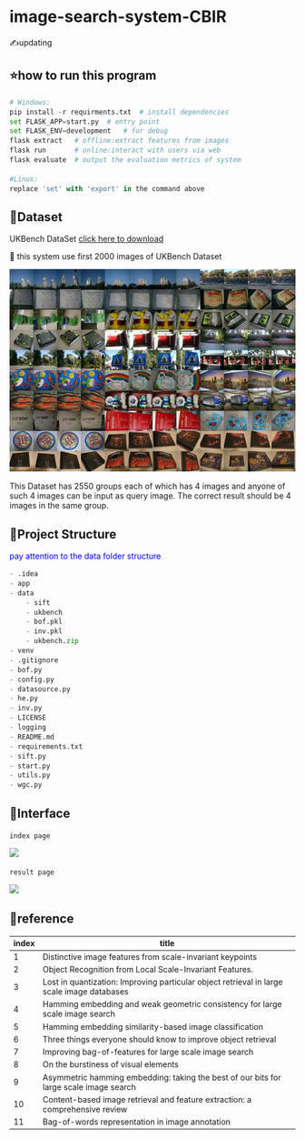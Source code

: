 # image-search-system-CBIR
✍️updating



## :star:how to run this program

```python
# Windows:
pip install -r requirments.txt	# install dependencies
set FLASK_APP=start.py	# entry point
set FLASK_ENV=development	# for debug
flask extract	# offline:extract features from images
flask run		# online:interact with users via web 
flask evaluate	# output the evaluation metrics of system

#Linux:
replace 'set' with 'export' in the command above
```



## :floppy_disk:Dataset

UKBench DataSet [click here to download](https://archive.org/details/ukbench)

:sunflower: this system use first 2000 images of UKBench Dataset

![UKBench Dataset](https://raw.githubusercontent.com/zpengc/image-retrieval-system-CBIR/12866f1b47c138ed4a6eba9b462e3102417597c7/images/Examples-of-the-images-in-the-UkBench-dataset-The-datasets-consists-of-groups-of-four_W640.jpg)

This Dataset has 2550 groups each of which has 4 images and anyone of such 4 images can be input as query image. The correct result should be 4 images in the same group.

## :pushpin:Project Structure

<span style='color:blue'>pay attention to the data folder structure</span>

```python
- .idea
- app
- data
	- sift
	- ukbench
	- bof.pkl
	- inv.pkl
	- ukbench.zip
- venv
- .gitignore
- bof.py
- config.py
- datasource.py
- he.py
- inv.py
- LICENSE
- logging
- README.md
- requirements.txt
- sift.py
- start.py
- utils.py
- wgc.py
```

## :gift:Interface

```index page```

![](https://raw.githubusercontent.com/zpengc/image-retrieval-system-CBIR/main/images/Snipaste_2021-05-12_19-04-29.png)

```result page```

![](https://raw.githubusercontent.com/zpengc/image-retrieval-system-CBIR/main/images/Snipaste_2021-05-20_13-06-23.png)



## :bell:reference

| index | title                                                        |
| :---- | ------------------------------------------------------------ |
| 1     | Distinctive image features from scale-invariant keypoints    |
| 2     | Object Recognition from Local Scale-Invariant Features.      |
| 3     | Lost in quantization: Improving particular object retrieval in large scale image databases |
| 4     | Hamming embedding and weak geometric consistency for large scale image search |
| 5     | Hamming embedding similarity-based image classification      |
| 6     | Three things everyone should know to improve object retrieval |
| 7     | Improving bag-of-features for large scale image search       |
| 8     | On the burstiness of visual elements                         |
| 9     | Asymmetric hamming embedding: taking the best of our bits for large scale image search |
| 10    | Content-based image retrieval and feature extraction: a comprehensive review |
| 11    | Bag-of-words representation in image annotation              |

